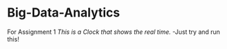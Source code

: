 # Big-Data-Analytics
For Assignment 1
*This is a Clock that shows the real time.*
-Just try and run this!
